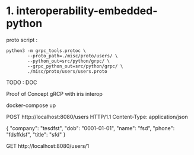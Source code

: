 # 1. interoperability-embedded-python

proto script :

```
python3 -m grpc_tools.protoc \
        --proto_path=./misc/proto/users/ \
        --python_out=src/python/grpc/ \
        --grpc_python_out=src/python/grpc/ \
        ./misc/proto/users/users.proto
```

TODO : DOC

Proof of Concept gRCP with iris interop

docker-compose up

POST http://localhost:8080/users HTTP/1.1
Content-Type: application/json

{
    "company": "tesdfst",
    "dob": "0001-01-01",
    "name": "fsd",
    "phone": "fdsffdsf",
    "title": "sfd"
}

GET http://localhost:8080/users/1
